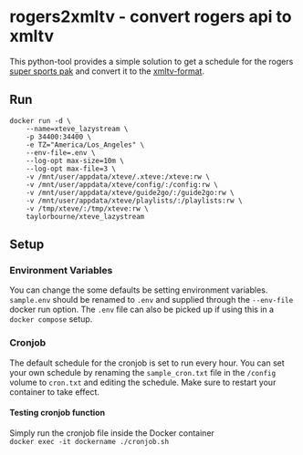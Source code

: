 # rogers2xmltv - convert rogers api to xmltv

This python-tool provides a simple solution to get a schedule for the rogers [super sports pak](https://supersportspak.com/) and convert it to the [xmltv-format](http://wiki.xmltv.org/index.php/XMLTVFormat).

## Run
```
docker run -d \
	--name=xteve_lazystream \
	-p 34400:34400 \
	-e TZ="America/Los_Angeles" \
	--env-file=.env \
	--log-opt max-size=10m \
	--log-opt max-file=3 \
	-v /mnt/user/appdata/xteve/.xteve:/xteve:rw \
	-v /mnt/user/appdata/xteve/config/:/config:rw \
	-v /mnt/user/appdata/xteve/guide2go/:/guide2go:rw \
	-v /mnt/user/appdata/xteve/playlists/:/playlists:rw \
	-v /tmp/xteve/:/tmp/xteve:rw \
	taylorbourne/xteve_lazystream
```
## Setup
### Environment Variables
You can change the some defaults be setting environment variables.
`sample.env` should be renamed to `.env` and supplied through the `--env-file` docker run option. The `.env` file can also be picked up if using this in a `docker compose` setup.

### Cronjob
The default schedule for the cronjob is set to run every hour.
You can set your own schedule by renaming the `sample_cron.txt` file in the `/config` volume to `cron.txt` and editing the schedule. Make sure to restart your container to take effect.

#### Testing cronjob function

Simply run the cronjob file inside the Docker container  
`docker exec -it dockername ./cronjob.sh`
